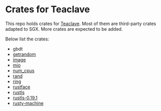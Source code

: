 # Crates for Teaclave

This repo holds crates for [Teaclave](https://github.com/apache/incubator-teaclave). 
Most of them are third-party crates adapted to SGX. More crates are expected to be added.

Below list the crates:

- gbdt
- [getrandom](https://github.com/rust-random/getrandom/tree/0830ba66be8a5c019fc5ced5747c9d0a023e4d3e)
- [image](https://github.com/image-rs/image/tree/2a79d33e663d27e402c76bfc6aa5ca78b1cc9895)
- [mio](https://github.com/tokio-rs/mio/tree/7ed74bf478230a0cfa7543901f6be6df8bb3602e)
- [num_cpus](https://github.com/seanmonstar/num_cpus/tree/e437b9d9083d717692e35d917de8674a7987dd06)
- [rand](https://github.com/rust-random/rand/tree/3543f4b0258ecec04be570bbe9dc6e50d80bd3c1)
- [ring](https://github.com/briansmith/ring/tree/9cc0d45f4d8521f467bb3a621e74b1535e118188)
- [rustface](https://github.com/atomashpolskiy/rustface/tree/93c97ed7d0fa1cc3553f5483d865292cc37ceb98)
- [rustls](https://github.com/rustls/rustls/tree/92600efb4f6cc25bfe0c133b0b922d915ed826e3)
- [rustls-0.19.1](https://github.com/rustls/rustls/tree/3c390ef7c459cc1ef2504bd9d1fefdcb7eea1c20)
- [rusty-machine](https://github.com/AtheMathmo/rusty-machine/tree/e7cc57fc5e0f384aeb19169336deb5f66655c76a)
